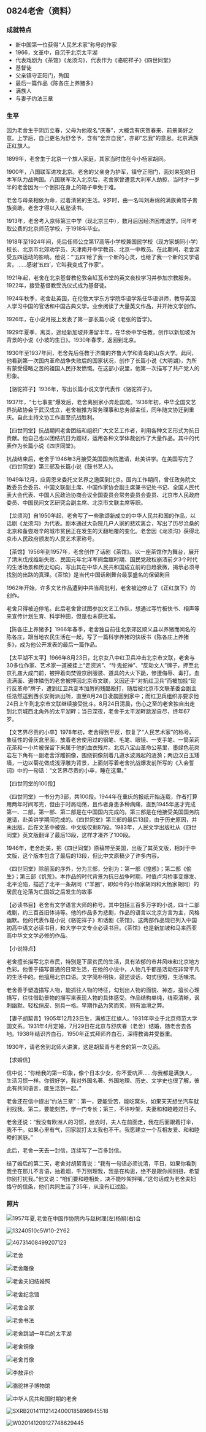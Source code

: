 ## 0824老舍（资料）

### 成就特点

- 新中国第一位获得“人民艺术家”称号的作家
- 1966，文革中，自沉于北京太平湖
- 代表戏剧为《茶馆》《龙须沟》，代表作为《骆驼祥子》《四世同堂》
- 基督徒
- 父亲镇守正阳门，殉国
- 最后一篇作品《陈各庄上养猪多》
- 满族人
- 与妻子约法三章


### 生平

因为老舍生于阴历立春，父母为他取名“庆春”，大概含有庆贺春来、前景美好之意。上学后，自己更名为舒舍予，含有“舍弃自我”，亦即“忘我”的意思。北京满族正红旗人。

1899年，老舍生于北京一个旗人家庭，其家当时住在今小杨家胡同。

1900年，八国联军进攻北京。老舍的父亲身为护军，镇守正阳门，面对来犯的日本军队力战殉国。八国联军攻入北京后，老舍家曾遭意大利军人劫掠，当时才一岁半的老舍因为一个倒扣在身上的箱子幸免于难。

老舍与母亲相依为命，过着清贫的生活。9岁时，由一名叫刘寿绵的满族黄带子贵族资助，老舍才得以入私塾读书。

1913年，老舍考入京师第三中学（现北京三中），数月后因经济困难退学。同年考取公费的北京师范学校，于1918年毕业。

1918年至1924年间，先后任师公立第17高等小学校兼国民学校（现方家胡同小学）校长、北京市北郊劝学员、天津南开中学教员、北京一中教员。在此期间，老舍深受五四运动的影响。他说：“‘五四’给了我一个新的心灵，也给了我一个新的文学语言。……感谢‘五四’，它叫我变成了作家”。

1921年起，老舍在北京基督教伦敦会缸瓦市堂的英文夜校学习并参加宗教服务。1922年，接受基督教受洗仪式成为基督徒。

1924年秋季，老舍赴英国，在伦敦大学东方学院华语学系任华语讲师，教导英国人学习中国的官话和中国古典文学。业余阅读了大量英文作品，并开始文学创作。

1926年，在小说月报上发表了第一部长篇小说《老张的哲学》。

1929年夏季，离英，途经新加坡并滞留半年，在华侨中学任教，创作以新加坡为背景的小说《小坡的生日》。1930年春季，返回到北京。

1930年至1937年间，老舍先后任教于济南的齐鲁大学和青岛的山东大学。此间，他看到第一次国内革命战争失败后的国家状况，创作了长篇小说《大明湖》，为所有蒙受侵略之苦的祖国人民抒发愤慨。在这部小说里，他第一次描写了共产党人的形象。

【骆驼祥子】1936年，写出长篇小说文学代表作《骆驼祥子》。

1937年，“七七事变”爆发后，老舍离别家小奔赴国难。1938年初，中华全国文艺界抗敌协会于武汉成立，老舍被推为常务理事和总务部主任，同年随文协迁到重庆。自此主持文协工作直至抗战胜利。

【四世同堂】抗战期间老舍团结和组织广大文艺工作者，利用各种文艺形式为抗日贡献。他自己也以团结抗日为题材，运用各种文学体裁创作了大量作品。其中的代表作为长篇小说《四世同堂》。

抗战结束后，老舍于1946年3月接受美国国务院邀请，赴美讲学。在美国写完了《四世同堂》第三部及长篇小说《鼓书艺人》。

1949年12月，应周恩来委托文艺界之邀回到北京。国内工作期间，曾任政务院文教委员会委员、中国文联副主席、中国作家协会副主席兼书记处书记、全国人民代表大会代表、中国人民政治协商会议全国委员会常务委员会委员、北京市人民政府委员、中国民间文艺研究会副主席、北京市文联主席等职。

【龙须沟】自1950年起，老舍写了一些歌颂新成立的中华人民共和国的作品，以话剧《龙须沟》为代表。剧本通过大杂院几户人家的悲欢离合，写出了历尽沧桑的北京和备尝艰辛的城市贫民正在发生的天翻地覆的变化。老舍因《龙须沟》获得北京市人民政府颁发的人民艺术家称号。

【茶馆】1956年到1957年，老舍创作了话剧《茶馆》。以一座茶馆作为舞台，展开了清末戊戌维新失败、民国元年北洋军阀盘踞时期、国民党政权崩溃前夕3个时代的生活场景和历史动向，写出其在中华人民共和国成立前的日趋衰微，揭示必须寻找别的出路的真理。《茶馆》是当代中国话剧舞台最享盛名的保留剧目

1962年开始，许多文艺作品遭到中共当局批判，老舍被迫停止了《正红旗下》的创作。

老舍只得被迫停笔。此后老舍曾试图参加文艺工作队，想通过写竹板快书、相声等来宣传计划生育、科学种田，但是也未获批准。

【陈各庄上养猪多】1966年春季，老舍独自前往北京郊区顺义县以养猪而闻名的陈各庄，跟当地农民生活在一起，写了一篇科学养猪的快板书《陈各庄上养猪多》，成为他公开发表的最后一篇作品。

【太平湖不太平】1966年8月23日，北京女八中红卫兵冲击北京市文联，老舍与30多位作家、艺术家一道被挂上“走资派”、“牛鬼蛇神”、“反动文人”牌子，押至北京孔庙大成门前，被押着向焚毁京剧服装、道具的大火下跪，惨遭侮辱、毒打。血流满面、遍体鳞伤的老舍被押回北京市文联，又因还手“对抗红卫兵”而被加挂“现行反革命”牌子，遭到红卫兵变本加厉的残酷殴打，随后被北京市文联革委会副主任浩然送到西长安街派出所，直至8月24日凌晨回到家中；而红卫兵组织亦要求他24日上午到北京市文联继续接受批斗。8月24日清晨，伤心之至的老舍独自出走到北京城西北角外的太平湖畔；当日深夜，老舍于太平湖畔跳湖自尽，终年67岁。

【文艺界尽责的小卒】1978年初，老舍得到平反，恢复了“人民艺术家”的称号。象征性的骨灰盒里面，放着老舍使用过的钢笔、毛笔、眼镜、一支手笔、一筒茉莉花茶和一小片被保留下来属于他的血衣残片。北京八宝山革命公墓里，墨绿色花岗岩左下角有一副老舍浮雕铜像，围绕铜像刻着几道水波溅起的涟漪；两边汉白玉矮墙，一边以菊花做成浅浮雕为背景，上面刻写着老舍抗战爆发前所写的《入会誓词》中的一句话：“文艺界尽责的小卒，睡在这里。”



【四世同堂的100段】

《四世同堂》一书分为3部，共100段。1944年在重庆的报纸开始连载，作者打算用两年时间写完，但由于时局动荡，且作者身患多种病痛，直到1945年底才完成第一、二部。第一部、第二部是在中国国内完成的。第三部是在他接受美国国务院邀请，赴美讲学期间完成的。《四世同堂》第三部的最后13段，由于历史原因，并未出版，后在文革中被毁。中文版仅剩87段。1983年，人民文学出版社从《四世同堂》英文版翻译了最后13段，这样才凑齐了100段。

1946年，老舍赴美，把《四世同堂》原稿带至美国，出版了其英文版，相对于中文版，这个版本包含了最后的13段，但比中文原稿少了许多内容。

《四世同堂》除前面的序外，分为三部，分别为：第一部《惶惑》；第二部《偷生》；第三部《饥荒》。本作品的时代背景为抗日战争时期，时值卢沟桥事变爆发、北平沦陷，描述了北平一条胡同（“羊圈”，即如今的小杨家胡同和大杨家胡同）的居民在沦落为亡国奴之后发生的故事

【必读书目】老舍有文学语言大师的称号。其中包括三百多万字的小说，四十二部戏剧，约三百首旧体诗等。他的作品多为悲剧，作品的语言以北京方言为主，风格幽默。他的代表作是小说《骆驼祥子》和话剧《茶馆》，这两部作品现已列入中国初高中语文必读书目，和大学中文专业必读书目。《茶馆》也是新加坡和马来西亚高中华文文学必修的作品。

【小说特点】

老舍擅长描写北京市民，特别是下层贫民的生活，具有浓郁的市井风味和北京地方色彩。他善于描写普通的日常生活，在他的小说中，人物几乎都是活动在非常平凡的生活中的。他擅用北京口语。文字简朴明快，叙述谈话，句式很短，生活味浓。

老舍善于塑造描写人物，能抓往人物的特征，勾划出人物的面貌、神态，擅长心理描写，往往借助景物的描写来表现人物的具体感受。作品结构单纯，线索清晰，讽刺幽默、轻松俏皮、别具一格。早期作品为笑而笑，则有油滑之弊。

【妻子胡絜青】1905年12月23日生，满族正红旗人。1931年毕业于北京师范大学国文系。1931年4月定婚，7月29日在北京与舒庆春（老舍）结婚，随老舍去各地。1938年结识齐白石，1950年正式拜师齐白石，深得教诲并受器重。

1930年，请老舍到北师大讲演，这是胡絜青与老舍的第一次见面。

【求婚信】

信中说：“你给我的第一印象，像个日本少女，你不爱吭声……你我都是满族人，生活习惯一样。你很好学，我对外国名著、外国地理、历史、文学史也很了解，彼此有共同语言，能生活到一起。”

老舍还在信中提出“约法三章”：第一，要能受苦，能吃窝头，如果天天想坐汽车就别找我。第二，要能刻苦，学一门专长；第三，不许吵架，夫妻和和睦睦过日子。

老舍还说：“我没有欧洲人的习惯，出去时，夫人在前面走，我在后面跟着打伞，我不干。如果心里有气，回家就打太太我也不干。我愿建立一个互相友爱、和和睦睦的家庭。”

此后，老舍一天去一封信，连续写了一百多封信。

结了婚后的第二天，老舍对胡絜青说：“我有一句话必须说清，平日，如果你看到我坐在那儿不言语，抽着烟，千万别理我，我是在构思，绝不是跟你闹别扭，希望你别打扰我。”他又说：“咱们要和睦相处，决不能吵架拌嘴。”这句话成为老舍夫妇恪守的信条，他们共同生活了35年，从没有红过脸。

### 照片

![1957年夏,老舍在中国作协院内与赵树理(左)杨朔(右)合](1957年夏,老舍在中国作协院内与赵树理(左)杨朔(右)合.jpg)

![13240510c5W10-2Y62](13240510c5W10-2Y62.jpg)

![46731408499207123](46731408499207123.jpg)

![老舍](老舍.jpg)

![老舍雕像](老舍雕像.jpg)

![老舍夫妇结婚照](老舍夫妇结婚照.jpg)

![老舍纪念馆](老舍纪念馆.jpg)

![老舍全家](老舍全家.jpg)

![老舍书法](老舍书法.jpg)

![老舍跳湖一年后的太平湖](老舍跳湖一年后的太平湖.jpg)

![老舍铜像](老舍铜像.jpg)

![老舍肖像](老舍肖像.jpg)

![李敖评价](李敖评价.jpg)

![骆驼祥子博物馆](骆驼祥子博物馆.jpg)

![中华人民共和国时期的老舍](中华人民共和国时期的老舍.jpg)

![SXRB201411121424000185896945518](SXRB201411121424000185896945518.jpg)

![W020141209127748629445](W020141209127748629445.jpg)